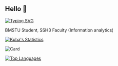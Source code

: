 ## Hello 👋

[![Typing SVG](https://readme-typing-svg.herokuapp.com?color=%2336BCF7&lines=BMSTU+Student,+SSH3+Faculty+(Information+analytics))](https://git.io/typing-svg)

BMSTU Student, SSH3 Faculty (Information analytics)

[![Kuba's Statistics](https://github-readme-stats.vercel.app/api?username=Kuba46)](https://github.com/Kuba46/github-readme-stats)

![Card](https://github-profile-summary-cards.vercel.app/api/cards/profile-details?username=Kuba46&theme=solarized_dark)

[![Top Languages](https://github-readme-stats.vercel.app/api/top-langs/?username=Kuba46&layout=compact)](https://github.com/Kuba46/github-readme-stats)

<!--
**Kuba46/Kuba46** is a ✨ _special_ ✨ repository because its `README.md` (this file) appears on your GitHub profile.

Here are some ideas to get you started:

- 🔭 I’m currently working on ...
- 🌱 I’m currently learning ...
- 👯 I’m looking to collaborate on ...
- 🤔 I’m looking for help with ...
- 💬 Ask me about ...
- 📫 How to reach me: ...
- 😄 Pronouns: ...
- ⚡ Fun fact: ...
-->
